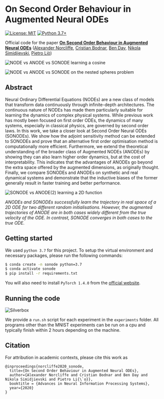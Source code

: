 # On Second Order Behaviour in Augmented Neural ODEs 
[![License: MIT](https://img.shields.io/badge/License-MIT-yellow.svg)](https://github.com/a-norcliffe/sonode/blob/master/LICENSE) [![Python 3.7+](https://img.shields.io/badge/python-3.7+-blue.svg)](https://www.python.org/downloads/release/python-370/)

Official code for the paper [**On Second Order Behaviour in Augmented Neural ODEs**](http://arxiv.org/abs/2006.07220)
 ([Alexander Norcliffe](https://twitter.com/alexnorcliffe98), 
 [Cristian Bodnar](https://crisbodnar.github.io/), 
 [Ben Day](https://www.cl.cam.ac.uk/~bjd39/), 
 [Nikola Simidjievski](https://simidjievskin.github.io/),
  [Pietro Liò](https://www.cl.cam.ac.uk/~pl219/))
  
  ![NODE vs ANODE vs SONODE learning a cosine](figures/quick_cos.gif)
  
 ![NODE vs ANODE vs SONODE on the nested spheres problem](figures/nested_gif.gif)


## Abstract 

Neural Ordinary Differential Equations (NODEs) are a new class of models that transform data continuously through 
infinite-depth architectures. The continuous nature of NODEs has made them particularly suitable for learning the
dynamics of complex physical systems. While previous work has mostly been focused on first order ODEs, the dynamics of 
many systems, especially in classical physics, are governed by second order laws. In this work, we take a closer look 
at Second Order Neural ODEs (SONODEs). We show how the adjoint sensitivity method can be extended to SONODEs and prove 
that an alternative first order optimisation method is computationally more efficient. Furthermore, we extend the 
theoretical understanding of the broader class of Augmented NODEs (ANODEs) by showing they can also learn higher order 
dynamics, but at the cost of interpretability. This indicates that the advantages of ANODEs go beyond the extra space 
offered by the augmented dimensions, as originally thought. Finally, we compare SONODEs and ANODEs on synthetic and 
real dynamical systems and demonstrate that the inductive biases of the former generally result in faster training 
and better performance. 

![SONODE vs ANODE(2) learning a 2D function](figures/interpretability.png)

*ANODEs and SONODEs successfully learn the trajectory in real space of a 2D ODE for two different random initialisations. 
However, the augmented trajectories of ANODE are in both cases widely different from the true velocity of the ODE. 
In contrast, SONODE converges in both cases to the true ODE.*

## Getting started

We used `python 3.7` for this project. To setup the virtual environment and necessary packages, please run the following commands:
```bash
$ conda create -n sonode python=3.7
$ conda activate sonode
$ pip install -r requirements.txt
```
You will also need to install `PyTorch 1.4.0` from the [official website](https://pytorch.org/).

## Running the code

![Silverbox](figures/silverbox_combined_compressed.gif)


We provide a `run.sh` script for each experiment in the `experiments` folder. 
All programs other than the MNIST experiments can be run on a cpu and typically finish within 2 hours 
depending on the machine. 

## Citation
For attribution in academic contexts, please cite this work as
```
@inproceedings{norcliffe2020_sonode,
  title={On Second Order Behaviour in Augmented Neural ODEs},
  author={Alexander Norcliffe and Cristian Bodnar and Ben Day and Nikola Simidjievski and Pietro Li{\`o}},
  booktitle = {Advances in Neural Information Processing Systems},
  year={2020}
}
```




